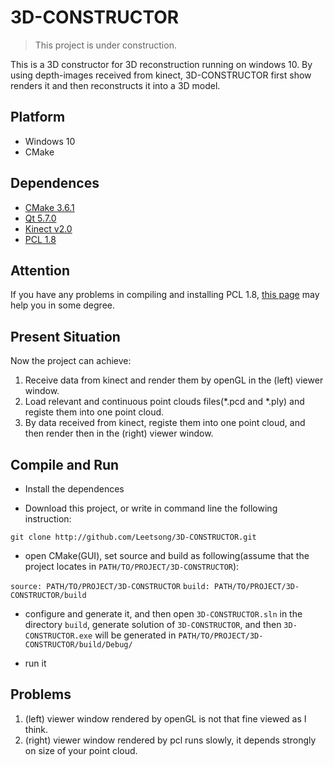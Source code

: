 # 3D-CONSTRUCTOR

> This project is under construction.

This is a 3D constructor for 3D reconstruction running on windows 10. By using depth-images received from kinect, 3D-CONSTRUCTOR first show renders it and then reconstructs it into a 3D model. 

## Platform

+ Windows 10
+ CMake

## Dependences
+ [CMake 3.6.1](https://www.cmake.org)
+ [Qt 5.7.0](https://www.qt.io)
+ [Kinect v2.0](https://developer.microsoft.com/zh-cn/windows/kinect)
+ [PCL 1.8](http://www.pointclouds.org)

## Attention

If you have any problems in compiling and installing PCL 1.8, [this page](http://leetsong.github.io/2016/08/05/post-6/) may help you in some degree.

## Present Situation

Now the project can achieve:

1. Receive data from kinect and render them by openGL in the (left) viewer window.
2. Load relevant and continuous point clouds files(\*.pcd and \*.ply) and registe them into one point cloud.
3. By data received from kinect, registe them into one point cloud, and then render then in the (right) viewer window.

## Compile and Run

+ Install the dependences

+ Download this project, or write in command line the following instruction:

```
git clone http://github.com/Leetsong/3D-CONSTRUCTOR.git
```

+ open CMake(GUI), set source and build as following(assume that the project locates in ` PATH/TO/PROJECT/3D-CONSTRUCTOR `):

` source: PATH/TO/PROJECT/3D-CONSTRUCTOR `
` build: PATH/TO/PROJECT/3D-CONSTRUCTOR/build  `

+ configure and generate it, and then open ` 3D-CONSTRUCTOR.sln ` in the directory ` build `, generate solution of ` 3D-CONSTRUCTOR `, and then ` 3D-CONSTRUCTOR.exe ` will be generated in ` PATH/TO/PROJECT/3D-CONSTRUCTOR/build/Debug/ `

+ run it

## Problems

1. (left) viewer window rendered by openGL is not that fine viewed as I think.
2. (right) viewer window rendered by pcl runs slowly, it depends strongly on size of your point cloud.
